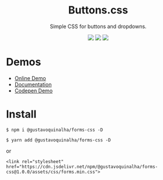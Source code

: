 
<div align="center">
<h1>Buttons.css</h1>
<p>Simple CSS for buttons and dropdowns.</p>
<img src="https://img.shields.io/badge/version-1.0.0-green.svg">
<img src="https://img.shields.io/github/issues/gustavoquinalha/forms-css.svg">
<img src="https://img.shields.io/github/license/gustavoquinalha/forms-css.svg">
</div>

# Demos
- [Online Demo](http://quinalha.me/forms-css/)
- [Documentation](http://quinalha.me/forms-css/#install)
- [Codepen Demo](https://codepen.io/gustavoquinalha/pen/paaKxq?editors=1100)

# Install
```
$ npm i @gustavoquinalha/forms-css -D
```
```
$ yarn add @gustavoquinalha/forms-css -D
```
or
```
<link rel="stylesheet" href="https://cdn.jsdelivr.net/npm/@gustavoquinalha/forms-css@1.0.0/assets/css/forms.min.css">
```
